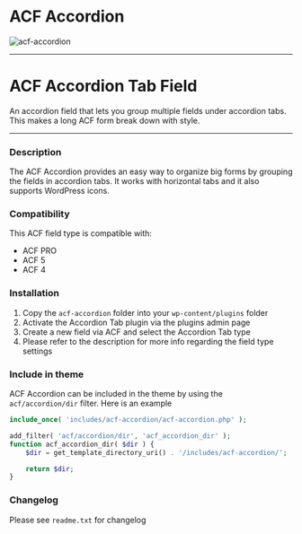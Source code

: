 # ACF Accordion

![acf-accordion](https://cloud.githubusercontent.com/assets/4183317/6965273/eaa12e6e-d958-11e4-854f-f877f6b639a2.gif)

-----------------------

# ACF Accordion Tab Field

An accordion field that lets you group multiple fields under accordion tabs. This makes a long ACF form break down with style.

-----------------------

### Description

The ACF Accordion provides an easy way to organize big forms by grouping the fields in accordion tabs. It works with horizontal tabs and it also supports WordPress icons.

### Compatibility

This ACF field type is compatible with:

* ACF PRO
* ACF 5
* ACF 4

### Installation

1. Copy the `acf-accordion` folder into your `wp-content/plugins` folder
2. Activate the Accordion Tab plugin via the plugins admin page
3. Create a new field via ACF and select the Accordion Tab type
4. Please refer to the description for more info regarding the field type settings

### Include in theme

ACF Accordion can be included in the theme by using the `acf/accordion/dir` filter. Here is an example
```php
include_once( 'includes/acf-accordion/acf-accordion.php' );

add_filter( 'acf/accordion/dir', 'acf_accordion_dir' );
function acf_accordion_dir( $dir ) {
    $dir = get_template_directory_uri() . '/includes/acf-accordion/';

    return $dir;
}
```

### Changelog
Please see `readme.txt` for changelog
